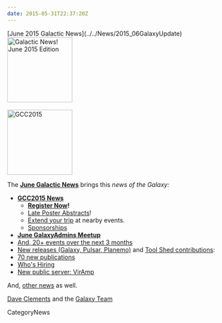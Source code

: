 ```yaml
---
date: 2015-05-31T22:37:20Z
---
```

<div class='newsItemHeader'>[June 2015 Galactic News](../../News/2015_06GalaxyUpdate)</div>

<div class='right'>
<a href='/GalaxyUpdates/2015_06'><img src='/Images/Logos/GalaxyUpdate200.png' alt='Galactic News! June 2015 Edition' width=150 /></a><br /><br />
<a href='/GalaxyUpdates/2015_06#gcc2015-4-8-july-norwich-uk'><img src='/Images/Logos/GCC2015LogoWide600.png' alt='GCC2015' width="150" /></a><br />
</div>

The **[June Galactic News](../../GalaxyUpdates/2015_06)** brings this *news of the Galaxy:*

* **[GCC2015 News](/GalaxyUpdates/2015_06#gcc2015-4-8-july-norwich-uk)**
  * **[Register Now](/GalaxyUpdates/2015_06#registration-is-open)!**
  * [Late Poster Abstracts](/GalaxyUpdates/2015_06#late-poster-abstracts)!
  * [Extend your trip](/GalaxyUpdates/2015_06#other-events-near-gcc2015) at nearby events.
  * [Sponsorships](/GalaxyUpdates/2015_06#gcc2015-sponsorships)
* **[June GalaxyAdmins Meetup](/GalaxyUpdates/2015_06#june-galaxyadmins-meetup)**
* [And, 20+ events over the next 3 months](/GalaxyUpdates/2015_06#other-events)
* [New releases (Galaxy, Pulsar, Planemo)](/GalaxyUpdates/2015_06#releases) and [Tool Shed contributions](/GalaxyUpdates/2015_06#toolshed-contributions):
* [70 new publications](/GalaxyUpdates/2015_06#new-papers)
* [Who's Hiring](/GalaxyUpdates/2015_06#whos-hiring)
* [New public server: VirAmp](/GalaxyUpdates/2015_06#new-public-galaxy-servers)

And, [other news](/GalaxyUpdates/2015_06#other-news) as well.

[Dave Clements](/DaveClements) and the [Galaxy Team](../../GalaxyTeam)


CategoryNews
